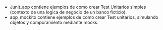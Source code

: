 * Junit_app contiene ejemplos de como crear Test Unitarios simples (contexto de una logica de negocio de un banco ficticio).
* app_mockito contiene ejemplos de como crear Test unitarios, simulando objetos y comporamiento mediante mocks.  

